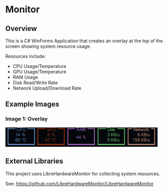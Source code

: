 # Monitor
## Overview
This is a C# WinForms Application that creates an overlay at the top of the screen showing system resource usage.

Resources include:

* CPU Usage/Temperature
* GPU Usage/Temperature
* RAM Usage
* Disk Read/Write Rate
* Network Upload/Download Rate

## Example Images
### Image 1: Overlay
<img src="https://github.com/themorgander/Monitor/blob/main/Images/Example_1.png?raw=true"/>

## External Libraries
This project uses LibreHardwareMonitor for collecting system resources.

See: https://github.com/LibreHardwareMonitor/LibreHardwareMonitor 
